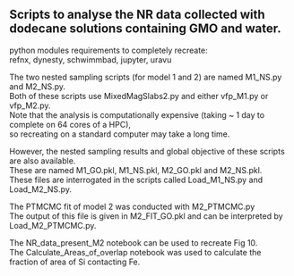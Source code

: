 ## Scripts to analyse the NR data collected with dodecane solutions containing GMO and water.

python modules requirements to completely recreate:<br>
refnx, dynesty, schwimmbad, jupyter, uravu

The two nested sampling scripts (for model 1 and 2) are named M1_NS.py and M2_NS.py.<br>
Both of these scripts use MixedMagSlabs2.py and either vfp_M1.py or vfp_M2.py.<br>
Note that the analysis is computationally expensive (taking ~ 1 day to complete on 64 cores of a HPC),<br>
so recreating on a standard computer may take a long time.

However, the nested sampling results and global objective of these scripts are also available.<br>
These are named M1_GO.pkl, M1_NS.pkl, M2_GO.pkl and M2_NS.pkl.<br>
These files are interrogated in the scripts called Load_M1_NS.py and Load_M2_NS.py.

The PTMCMC fit of model 2 was conducted with M2_PTMCMC.py<br>
The output of this file is given in M2_FIT_GO.pkl and can be interpreted by Load_M2_PTMCMC.py.<br>

The NR_data_present_M2 notebook can be used to recreate Fig 10.<br>
The Calculate_Areas_of_overlap notebook was used to calculate the fraction of area of Si contacting Fe.
